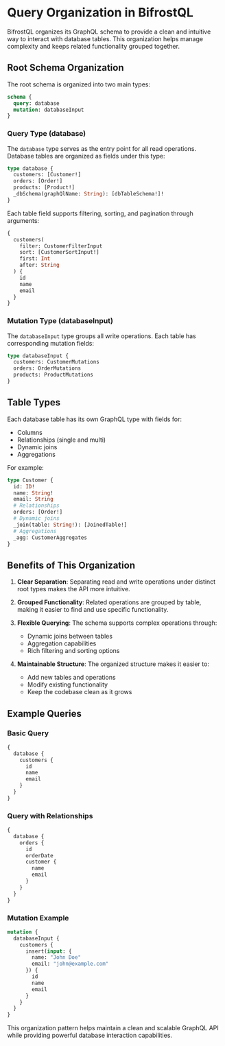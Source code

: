 # Query Organization in BifrostQL

BifrostQL organizes its GraphQL schema to provide a clean and intuitive way to interact with database tables. This organization helps manage complexity and keeps related functionality grouped together.

## Root Schema Organization

The root schema is organized into two main types:

```graphql
schema {
  query: database
  mutation: databaseInput
}
```

### Query Type (database)

The `database` type serves as the entry point for all read operations. Database tables are organized as fields under this type:

```graphql
type database {
  customers: [Customer!]
  orders: [Order!]
  products: [Product!]
  _dbSchema(graphQlName: String): [dbTableSchema!]!
}
```

Each table field supports filtering, sorting, and pagination through arguments:

```graphql
{
  customers(
    filter: CustomerFilterInput
    sort: [CustomerSortInput!]
    first: Int
    after: String
  ) {
    id
    name
    email
  }
}
```

### Mutation Type (databaseInput)

The `databaseInput` type groups all write operations. Each table has corresponding mutation fields:

```graphql
type databaseInput {
  customers: CustomerMutations
  orders: OrderMutations
  products: ProductMutations
}
```

## Table Types

Each database table has its own GraphQL type with fields for:
- Columns
- Relationships (single and multi)
- Dynamic joins
- Aggregations

For example:

```graphql
type Customer {
  id: ID!
  name: String!
  email: String
  # Relationships
  orders: [Order!]
  # Dynamic joins
  _join(table: String!): [JoinedTable!]
  # Aggregations
  _agg: CustomerAggregates
}
```

## Benefits of This Organization

1. **Clear Separation**: Separating read and write operations under distinct root types makes the API more intuitive.

2. **Grouped Functionality**: Related operations are grouped by table, making it easier to find and use specific functionality.

3. **Flexible Querying**: The schema supports complex operations through:
   - Dynamic joins between tables
   - Aggregation capabilities
   - Rich filtering and sorting options

4. **Maintainable Structure**: The organized structure makes it easier to:
   - Add new tables and operations
   - Modify existing functionality
   - Keep the codebase clean as it grows

## Example Queries

### Basic Query
```graphql
{
  database {
    customers {
      id
      name
      email
    }
  }
}
```

### Query with Relationships
```graphql
{
  database {
    orders {
      id
      orderDate
      customer {
        name
        email
      }
    }
  }
}
```

### Mutation Example
```graphql
mutation {
  databaseInput {
    customers {
      insert(input: {
        name: "John Doe"
        email: "john@example.com"
      }) {
        id
        name
        email
      }
    }
  }
}
```

This organization pattern helps maintain a clean and scalable GraphQL API while providing powerful database interaction capabilities.